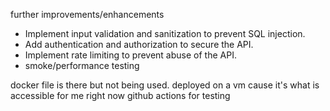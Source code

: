 further improvements/enhancements
- Implement input validation and sanitization to prevent SQL injection.
- Add authentication and authorization to secure the API.
- Implement rate limiting to prevent abuse of the API.
- smoke/performance testing


docker file is there but not being used. deployed on a vm cause it's what is accessible for me right now
github actions for testing
